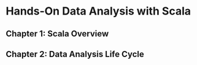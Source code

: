 # Hands-On Data Analysis with Scala

## Chapter 1: Scala Overview

## Chapter 2: Data Analysis Life Cycle

